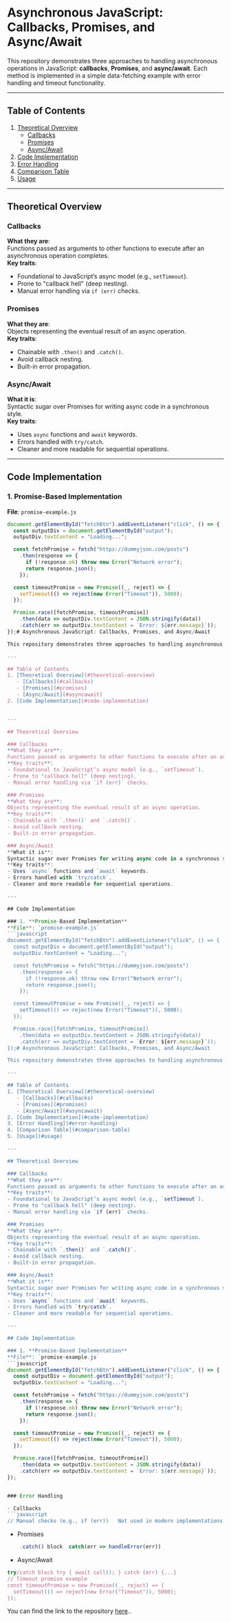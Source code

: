 # Asynchronous JavaScript: Callbacks, Promises, and Async/Await

This repository demonstrates three approaches to handling asynchronous operations in JavaScript: **callbacks**, **Promises**, and **async/await**. Each method is implemented in a simple data-fetching example with error handling and timeout functionality.

---

## Table of Contents
1. [Theoretical Overview](#theoretical-overview)
   - [Callbacks](#callbacks)
   - [Promises](#promises)
   - [Async/Await](#asyncawait)
2. [Code Implementation](#code-implementation)
3. [Error Handling](#error-handling)
4. [Comparison Table](#comparison-table)
5. [Usage](#usage)

---

## Theoretical Overview

### Callbacks
**What they are**:  
Functions passed as arguments to other functions to execute after an asynchronous operation completes.  
**Key traits**:
- Foundational to JavaScript’s async model (e.g., `setTimeout`).
- Prone to "callback hell" (deep nesting).
- Manual error handling via `if (err)` checks.

### Promises
**What they are**:  
Objects representing the eventual result of an async operation.  
**Key traits**:
- Chainable with `.then()` and `.catch()`.
- Avoid callback nesting.
- Built-in error propagation.

### Async/Await
**What it is**:  
Syntactic sugar over Promises for writing async code in a synchronous style.  
**Key traits**:
- Uses `async` functions and `await` keywords.
- Errors handled with `try/catch`.
- Cleaner and more readable for sequential operations.

---

## Code Implementation

### 1. **Promise-Based Implementation**  
**File**: `promise-example.js`  
```javascript
document.getElementById("fetchBtn").addEventListener("click", () => {
  const outputDiv = document.getElementById("output");
  outputDiv.textContent = "Loading...";

  const fetchPromise = fetch("https://dummyjson.com/posts")
    .then(response => {
      if (!response.ok) throw new Error("Network error");
      return response.json();
    });

  const timeoutPromise = new Promise((_, reject) => {
    setTimeout(() => reject(new Error("Timeout")), 5000);
  });

  Promise.race([fetchPromise, timeoutPromise])
    .then(data => outputDiv.textContent = JSON.stringify(data))
    .catch(err => outputDiv.textContent = `Error: ${err.message}`));
});# Asynchronous JavaScript: Callbacks, Promises, and Async/Await

This repository demonstrates three approaches to handling asynchronous operations in JavaScript: **callbacks**, **Promises**, and **async/await**. Each method is implemented in a simple data-fetching example with error handling and timeout functionality.

---

## Table of Contents
1. [Theoretical Overview](#theoretical-overview)
   - [Callbacks](#callbacks)
   - [Promises](#promises)
   - [Async/Await](#asyncawait)
2. [Code Implementation](#code-implementation)


---

## Theoretical Overview

### Callbacks
**What they are**:  
Functions passed as arguments to other functions to execute after an asynchronous operation completes.  
**Key traits**:
- Foundational to JavaScript’s async model (e.g., `setTimeout`).
- Prone to "callback hell" (deep nesting).
- Manual error handling via `if (err)` checks.

### Promises
**What they are**:  
Objects representing the eventual result of an async operation.  
**Key traits**:
- Chainable with `.then()` and `.catch()`.
- Avoid callback nesting.
- Built-in error propagation.

### Async/Await
**What it is**:  
Syntactic sugar over Promises for writing async code in a synchronous style.  
**Key traits**:
- Uses `async` functions and `await` keywords.
- Errors handled with `try/catch`.
- Cleaner and more readable for sequential operations.

---

## Code Implementation

### 1. **Promise-Based Implementation**  
**File**: `promise-example.js`  
```javascript
document.getElementById("fetchBtn").addEventListener("click", () => {
  const outputDiv = document.getElementById("output");
  outputDiv.textContent = "Loading...";

  const fetchPromise = fetch("https://dummyjson.com/posts")
    .then(response => {
      if (!response.ok) throw new Error("Network error");
      return response.json();
    });

  const timeoutPromise = new Promise((_, reject) => {
    setTimeout(() => reject(new Error("Timeout")), 5000);
  });

  Promise.race([fetchPromise, timeoutPromise])
    .then(data => outputDiv.textContent = JSON.stringify(data))
    .catch(err => outputDiv.textContent = `Error: ${err.message}`));
});# Asynchronous JavaScript: Callbacks, Promises, and Async/Await

This repository demonstrates three approaches to handling asynchronous operations in JavaScript: **callbacks**, **Promises**, and **async/await**. Each method is implemented in a simple data-fetching example with error handling and timeout functionality.

---

## Table of Contents
1. [Theoretical Overview](#theoretical-overview)
   - [Callbacks](#callbacks)
   - [Promises](#promises)
   - [Async/Await](#asyncawait)
2. [Code Implementation](#code-implementation)
3. [Error Handling](#error-handling)
4. [Comparison Table](#comparison-table)
5. [Usage](#usage)

---

## Theoretical Overview

### Callbacks
**What they are**:  
Functions passed as arguments to other functions to execute after an asynchronous operation completes.  
**Key traits**:
- Foundational to JavaScript’s async model (e.g., `setTimeout`).
- Prone to "callback hell" (deep nesting).
- Manual error handling via `if (err)` checks.

### Promises
**What they are**:  
Objects representing the eventual result of an async operation.  
**Key traits**:
- Chainable with `.then()` and `.catch()`.
- Avoid callback nesting.
- Built-in error propagation.

### Async/Await
**What it is**:  
Syntactic sugar over Promises for writing async code in a synchronous style.  
**Key traits**:
- Uses `async` functions and `await` keywords.
- Errors handled with `try/catch`.
- Cleaner and more readable for sequential operations.

---

## Code Implementation

### 1. **Promise-Based Implementation**  
**File**: `promise-example.js`  
```javascript
document.getElementById("fetchBtn").addEventListener("click", () => {
  const outputDiv = document.getElementById("output");
  outputDiv.textContent = "Loading...";

  const fetchPromise = fetch("https://dummyjson.com/posts")
    .then(response => {
      if (!response.ok) throw new Error("Network error");
      return response.json();
    });

  const timeoutPromise = new Promise((_, reject) => {
    setTimeout(() => reject(new Error("Timeout")), 5000);
  });

  Promise.race([fetchPromise, timeoutPromise])
    .then(data => outputDiv.textContent = JSON.stringify(data))
    .catch(err => outputDiv.textContent = `Error: ${err.message}`));
});


### Error Handling

- Callbacks	
```javascript
// Manual checks (e.g., if (err))	Not used in modern implementations

```
- Promises
```javascript
	.catch() block	catch(err => handleError(err))
```
- Async/Await	
```javascript
try/catch block	try { await call(); } catch (err) {...}
// Timeout promise example
const timeoutPromise = new Promise((_, reject) => {
  setTimeout(() => reject(new Error("Timeout")), 5000);
});

```



You can find the link to the repository [here](https://github.com/Sh9hid/async-programming-in-js)..
